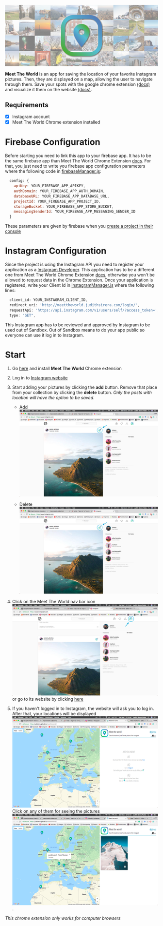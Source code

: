 ![picture alt](screenshots/mosaics_long.png "Cover")

**Meet The World** is an app for saving the location of your favorite Instagram pictures. Then, they are displayed on a map, allowing the user to navigate through them. Save your spots with the google chrome extension [(docs)](https://github.com/judsirera/meettheworld_ChromeExtension) and visualize it them on the website [(docs)](https://github.com/judsirera/meettheworld).

## Requirements
- [x] Instagram account
- [x] Meet The World Chrome extension installed

# Firebase Configuration
Before starting you need to link this app to your firebase app. It has to be the same firebase app than Meet The World Chrome Extension [docs](https://github.com/judsirera/meettheworld_ChromeExtension). For that, you just need to write you firebase app configuration parameters where the following code in [firebaseManager.js](../master/js/firebaseManager.js):

```javascript
  config: {
    apiKey: YOUR_FIREBASE_APP_APIKEY,
    authDomain: YOUR_FIREBASE_APP_AUTH_DOMAIN,
    databaseURL: YOUR_FIREBASE_APP_DATABASE_URL,
    projectId: YOUR_FIREBASE_APP_PROJECT_ID,
    storageBucket: YOUR_FIREBASE_APP_STORE_BUCKET,
    messagingSenderId: YOUR_FIREBASE_APP_MESSAGING_SENDER_ID
  }
```
These parameters are given by firebase when you [create a project in their console](https://console.firebase.google.com/)

# Instagram Configuration
Since the project is using the Instagram API you need to register your application as a [Instagram Developer](https://www.instagram.com/developer/). This application has to be a different one from Meet The World Chrome Extension [docs](https://github.com/judsirera/meettheworld_ChromeExtension), otherwise you won't be allowed to request data in the Chrome Extension. Once your application is registered, write your Client Id in [instagramManager.js](../master/js/instagramManager.js) where the following lines:

```javascript
  client_id: YOUR_INSTAGRAM_CLIENT_ID,
  redirect_uri: 'http://meettheworld.judithsirera.com/login/',
  requestApi: 'https://api.instagram.com/v1/users/self/?access_token=',
  type: "GET",
```

This Instagram app has to be reviewed and approved by Instagram to be used out of Sandbox. Out of Sandbox means to do your app public so everyone can use it log in to Instagram.

# Start

1. Go [here](https://chrome.google.com/webstore/detail/meet-the-world/dnjacdhjmipmijabeoocdgaglpbkbkpp) and install **Meet The World** Chrome extension

2. Log in to [Instagram website](https://www.instagram.com/)

3. Start adding your pictures by clicking the **add** button. Remove that place from your collection by clicking the **delete** button. *Only the posts with location will have the option to be saved*.
    * Add
![picture alt](screenshots/add_button.png "Add button")

    * Delete
![picture alt](screenshots/delete_button.png "Delete button")

4. Click on the Meet The World nav bar icon ![picture alt](screenshots/icon.png "Meet The World") or go to its website by clicking [here](https://judsirera.github.io/meettheworld/)

5. If you haven't logged in to Instagram, the website will ask you to log in. After that, your locations will be displayed ![picture alt](screenshots/meettheworld.png "Meet The World") Click on any of them for seeing the pictures ![picture alt](screenshots/meettheworld_location.png "Meet The World").


*This chrome extension only works for computer browsers*
